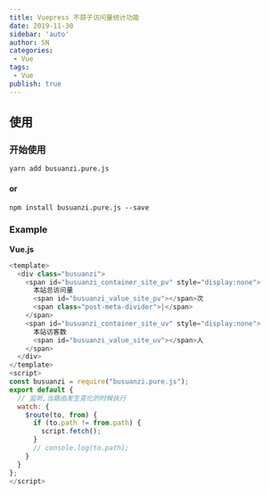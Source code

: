 ```yaml
---
title: Vuepress 不蒜子访问量统计功能
date: 2019-11-30
sidebar: 'auto'
author: SN
categories: 
 - Vue
tags:
 - Vue
publish: true
---
```


## 使用

### 开始使用
`yarn add busuanzi.pure.js`
#### or
`npm install busuanzi.pure.js --save`
### Example
**Vue.js**

```javascript
<template>
  <div class="busuanzi">
    <span id="busuanzi_container_site_pv" style="display:none">
      本站总访问量
      <span id="busuanzi_value_site_pv"></span>次
      <span class="post-meta-divider">|</span>
    </span>
    <span id="busuanzi_container_site_uv" style="display:none">
      本站访客数
      <span id="busuanzi_value_site_uv"></span>人
    </span>
  </div>
</template>
<script>
const busuanzi = require("busuanzi.pure.js");
export default {
  // 监听,当路由发生变化的时候执行
  watch: {
    $route(to, from) {
      if (to.path != from.path) {
        script.fetch();
      }
      // console.log(to.path);
    }
  }
};
</script>
```